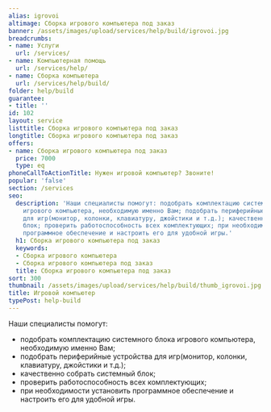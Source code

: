 ```yaml
---
alias: igrovoi
altimage: Сборка игрового компьютера под заказ
banner: /assets/images/upload/services/help/build/igrovoi.jpg
breadcrumbs:
- name: Услуги
  url: /services/
- name: Компьютерная помощь
  url: /services/help/
- name: Сборка компьютера
  url: /services/help/build/
folder: help/build
guarantee:
- title: ''
id: 102
layout: service
listtitle: Сборка игрового компьютера под заказ
longtitle: Сборка игрового компьютера под заказ
offers:
- name: Сборка игрового компьютера под заказ
  price: 7000
  type: eq
phoneCallToActionTitle: Нужен игровой компьютер? Звоните!
popular: 'false'
section: /services
seo:
  description: 'Наши специалисты помогут: подобрать комплектацию системного блока
    игрового компьютера, необходимую именно Вам; подобрать периферийные устройства
    для игр(монитор, колонки, клавиатуру, джойстики и т.д.); качественно собрать системный
    блок; проверить работоспособность всех комплектующих; при необходимости установить
    программное обеспечение и настроить его для удобной игры.'
  h1: Сборка игрового компьютера под заказ
  keywords:
  - Сборка игрового компьютера
  - Сборка игрового компьютера под заказ
  title: Сборка игрового компьютера под заказ
sort: 300
thumbnail: /assets/images/upload/services/help/build/thumb_igrovoi.jpg
title: Игровой компьютер
typePost: help-build
---
```

Наши специалисты помогут:

* подобрать комплектацию системного блока игрового компьютера, необходимую именно Вам;
* подобрать периферийные устройства для игр(монитор, колонки, клавиатуру, джойстики и т.д.);
* качественно собрать системный блок; 
* проверить работоспособность всех комплектующих;
* при необходимости установить программное обеспечение и настроить его для удобной игры.